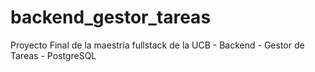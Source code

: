 # backend_gestor_tareas
Proyecto Final de la maestría fullstack de la UCB - Backend - Gestor de Tareas - PostgreSQL
